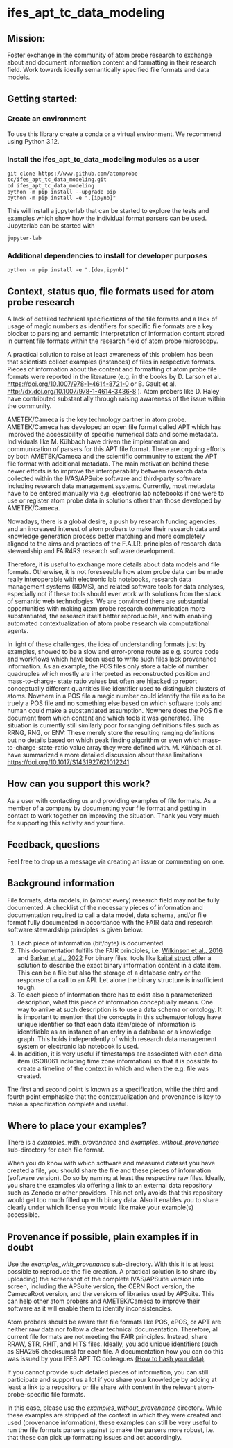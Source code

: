 # ifes_apt_tc_data_modeling

## Mission:
Foster exchange in the community of atom probe research to exchange about and
document information content and formatting in their research field.
Work towards ideally semantically specified file formats and data models.

## Getting started:

### Create an environment
To use this library create a conda or a virtual environment. We recommend using Python 3.12.

### Install the ifes_apt_tc_data_modeling modules as a user

```
git clone https://www.github.com/atomprobe-tc/ifes_apt_tc_data_modeling.git
cd ifes_apt_tc_data_modeling
python -m pip install --upgrade pip
python -m pip install -e ".[ipynb]"
```
This will install a jupyterlab that can be started to explore the tests and examples
which show how the individual format parsers can be used. Jupyterlab can be started with

```
jupyter-lab
```

### Additional dependencies to install for developer purposes
```
python -m pip install -e ".[dev,ipynb]"
```

## Context, status quo, file formats used for atom probe research
A lack of detailed technical specifications of the file formats and a lack of usage of magic numbers as identifiers for specific file formats
are a key blocker to parsing and semantic interpretation of information content stored in current file formats within the research field of
atom probe microscopy.

A practical solution to raise at least awareness of this problem has been that scientists collect examples (instances)
of files in respective formats. Pieces of information about the content and formatting of atom probe file formats were reported in the literature
(e.g. in the books by D. Larson et al. https://doi.org/10.1007/978-1-4614-8721-0 or B. Gault et al. http://dx.doi.org/10.1007/978-1-4614-3436-8 ).
Atom probers like D. Haley have contributed substantially through raising awareness of the issue within the community.

AMETEK/Cameca is the key technology partner in atom probe. AMETEK/Cameca has developed an open file format called APT which has improved
the accessibility of specific numerical data and some metadata. Individuals like M. Kühbach have driven the implementation and
communication of parsers for this APT file format. There are ongoing efforts by both AMETEK/Cameca and the scientific community to extent the APT file format
with additional metadata. The main motivation behind these newer efforts is to improve the interoperability between research data collected
within the IVAS/APSuite software and third-party software including research data management systems.
Currently, most metadata have to be entered manually via e.g. electronic lab notebooks if one were to use or register atom probe
data in solutions other than those developed by AMETEK/Cameca.

Nowadays, there is a global desire, a push by research funding agencies, and an increased interest of atom probers
to make their research data and knowledge generation process better matching and more completely aligned to the aims
and practices of the F.A.I.R. principles of research data stewardship and FAIR4RS research software development.

Therefore, it is useful to exchange more details about data models and file formats. Otherwise, it is not foreseeable
how atom probe data can be made really interoperable with electronic lab notebooks, research data management
systems (RDMS), and related software tools for data analyses, especially not if these tools should ever work with
solutions from the stack of semantic web technologies. We are convinced there are substantial opportunities with making
atom probe research communication more substantiated, the research itself better reproducible, and with enabling
automated contextualization of atom probe research via computational agents.

In light of these challenges, the idea of understanding formats just by examples, showed to be a slow and error-prone route
as e.g. source code and workflows which have been used to write such files lack provenance information. As an example,
the POS files only store a table of number quadruples which mostly are interpreted as reconstructed position and mass-to-charge-
state ratio values but often are hijacked to report conceptually different quantities like identifier used to distinguish clusters of
atoms. Nowhere in a POS file a magic number could identify the file as to be truely a POS file and no something else based on
which software tools and human could make a substantiated assumption. Nowhere does the POS file document from which
content and which tools it was generated. The situation is currently still similarly poor for ranging definitions files such as RRNG, RNG,
or ENV: These merely store the resulting ranging definitions but no details based on which peak finding algorithm or even which
mass-to-charge-state-ratio value array they were defined with. M. Kühbach et al. have summarized a more detailed discussion
about these limitations https://doi.org/10.1017/S1431927621012241.

## How can you support this work?
As a user with contacting us and providing examples of file formats. As a member of a company by documenting your file format
and getting in contact to work together on improving the situation. Thank you very much for supporting this activity and your time.

## Feedback, questions
Feel free to drop us a message via creating an issue or commenting on one. 

## Background information
File formats, data models, in (almost every) research field may not be fully documented.
A checklist of the necessary pieces of information and documentation required to call a
data model, data schema, and/or file format fully documented in accordance with the
FAIR data and research software stewardship principles is given below:

1. Each piece of information (bit/byte) is documented.
2. This documentation fulfills the FAIR principles, i.e.
   [Wilkinson et al., 2016](https://doi.org/10.1038/sdata.2016.18) and
   [Barker et al., 2022](https://doi.org/10.1038/s41597-022-01710-x)
   For binary files, tools like [kaitai struct](https://kaitai.io/) offer a
   solution to describe the exact binary information content in a data
   item. This can be a file but also the storage of a database entry or the
   response of a call to an API.
   Let alone the binary structure is insufficient tough.
3. To each piece of information there has to exist also a parameterized description,
   what this piece of information conceptually means. One way to arrive at such
   description is to use a data schema or ontology.
   It is important to mention that the concepts in this schema/ontology have
   unique identifier so that each data item/piece of information is identifiable
   as an instance of an entry in a database or a knowledge graph.
   This holds independently of which research data management system
   or electronic lab notebook is used.
4. In addition, it is very useful if timestamps are associated with each data item
   (ISO8061 including time zone information) so that it is possible to create a
   timeline of the context in which and when the e.g. file was created.

The first and second point is known as a specification, while the third and fourth
point emphasize that the contextualization and provenance is key to make a
specification complete and useful.

## Where to place your examples?
There is a *examples_with_provenance* and *examples_without_provenance* sub-directory for each file format.

When you do know with which software and measured dataset you have created a file,
you should share the file and these pieces of information (software version). Do so by
naming at least the respective raw files. Ideally, you share the examples via offering
a link to an external data repository such as Zenodo or other providers. This not only
avoids that this repository would get too much filled up with binary data.
Also it enables you to share clearly under which license you would like make your
example(s) accessible.

## Provenance if possible, plain examples if in doubt
Use the *examples_with_provenance* sub-directory. With this it is at least possible
to reproduce the file creation. A practical solution is to share (by uploading)
the screenshot of the complete IVAS/APSuite version info screen, including
the APSuite version, the CERN Root version, the CamecaRoot version, and the versions
of libraries used by APSuite. This can help other atom probers and AMETEK/Cameca
to improve their software as it will enable them to identify inconsistencies.

Atom probers should be aware that file formats like POS, ePOS, or APT are neither
raw data nor follow a clear technical documentation. Therefore, all current file
formats are not meeting the FAIR principles. Instead, share RRAW, STR, RHIT, and HITS files.
Ideally, you add unique identifiers (such as SHA256 checksums) for each file.
A documentation how you can do this was issued by your IFES APT TC colleagues
[(How to hash your data)](https://github.com/oxfordAPT/hashlist).

If you cannot provide such detailed pieces of information, you can still participate
and support us a lot if you share your knowledge by adding at least a link to a repository
or file share with content in the relevant atom-probe-specific file formats.

In this case, please use the *examples_without_provenance* directory.
While these examples are stripped of the context in which they were created
and used (provenance information), these examples can still be very useful
to run the file formats parsers against to make the parsers more robust, i.e.
that these can pick up formatting issues and act accordingly.
